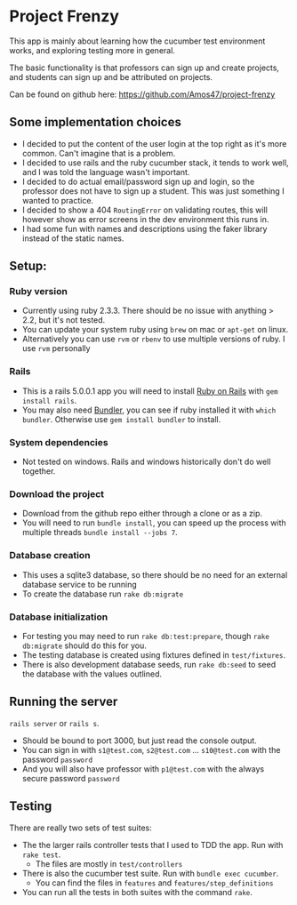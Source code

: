 # Project Frenzy

This app is mainly about learning how the cucumber test environment works, and exploring testing more in general.

The basic functionality is that professors can sign up and create projects,
and students can sign up and be attributed on projects.

Can be found on github here: https://github.com/Amos47/project-frenzy

## Some implementation choices
  - I decided to put the content of the user login at the top right as it's more common. Can't imagine that is a problem.
  - I decided to use rails and the ruby cucumber stack, it tends to work well, and I was told the language wasn't important.
  - I decided to do actual email/password sign up and login, so the professor does not have to sign up a student.
    This was just something I wanted to practice.
  - I decided to show a 404 `RoutingError` on validating routes, this will however show as error screens in the
    dev environment this runs in.
  - I had some fun with names and descriptions using the faker library instead of the static names.

## Setup:

### Ruby version
  - Currently using ruby 2.3.3. There should be no issue with anything > 2.2, but it's not tested.
  - You can update your system ruby using `brew` on mac or `apt-get` on linux.
  - Alternatively you can use `rvm` or `rbenv` to use multiple versions of ruby. I use `rvm` personally

### Rails
  - This is a rails 5.0.0.1 app you will need to install [Ruby on Rails](https://github.com/rails/rails) with `gem install rails`.
  - You may also need [Bundler](http://bundler.io/), you can see if ruby installed it with `which bundler`.
    Otherwise use `gem install bundler` to install.

### System dependencies
  - Not tested on windows. Rails and windows historically don't do well together.

### Download the project
  - Download from the github repo either through a clone or as a zip.
  - You will need to run `bundle install`, you can speed up the process with multiple threads `bundle install --jobs 7`.

### Database creation
  - This uses a sqlite3 database, so there should be no need for an external database service to be running
  - To create the database run `rake db:migrate`

### Database initialization
  - For testing you may need to run `rake db:test:prepare`, though `rake db:migrate` should do this for you.
  - The testing database is created using fixtures defined in `test/fixtures`.
  - There is also development database seeds, run `rake db:seed` to seed the database with the values outlined.

## Running the server
  `rails server` or `rails s`.

  - Should be bound to port 3000, but just read the console output.
  - You can sign in with `s1@test.com`, `s2@test.com` ... `s10@test.com` with the password `password`
  - And you will also have professor with `p1@test.com` with the always secure password `password`

## Testing
There are really two sets of test suites:

- The the larger rails controller tests that I used to TDD the app. Run with `rake test`.
  - The files are mostly in `test/controllers`
- There is also the cucumber test suite. Run with `bundle exec cucumber`.
  - You can find the files in `features` and `features/step_definitions`
- You can run all the tests in both suites with the command `rake`.
